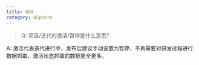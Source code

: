 ```yaml
---
title: Q&A
category: QSphere
---
```


> Q: 项目/迭代的激活/暂停是什么意思?

A: 激活代表迭代进行中，发布后建议手动设置为暂停，不再需要对研发过程进行数据抓取，激活状态抓取的数据更全更多。
